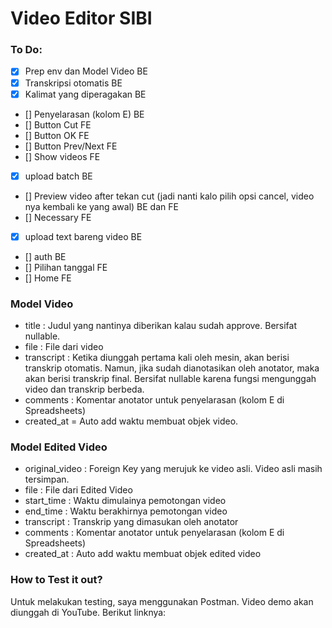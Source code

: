 # Video Editor SIBI

### To Do:
- [x] Prep env dan Model Video BE
- [x] Transkripsi otomatis BE
- [x] Kalimat yang diperagakan BE
- [] Penyelarasan (kolom E) BE
- [] Button Cut FE
- [] Button OK FE
- [] Button Prev/Next FE
- [] Show videos FE
- [x] upload batch BE
- [] Preview video after tekan cut (jadi nanti kalo pilih opsi cancel, video nya kembali ke yang awal) BE dan FE
- [] Necessary FE
- [x] upload text bareng video BE
- [] auth BE
- [] Pilihan tanggal FE
- [] Home FE

### Model Video
- title : Judul yang nantinya diberikan kalau sudah approve. Bersifat nullable.
- file : File dari video
- transcript : Ketika diunggah pertama kali oleh mesin, akan berisi transkrip otomatis. Namun, jika sudah dianotasikan oleh anotator, maka akan berisi transkrip final. Bersifat nullable karena fungsi mengunggah video dan transkrip berbeda.
- comments : Komentar anotator untuk penyelarasan (kolom E di Spreadsheets)
- created_at = Auto add waktu membuat objek video.

### Model Edited Video
- original_video : Foreign Key yang merujuk ke video asli. Video asli masih tersimpan.
- file : File dari Edited Video
- start_time : Waktu dimulainya pemotongan video
- end_time : Waktu berakhirnya pemotongan video
- transcript : Transkrip yang dimasukan oleh anotator
- comments : Komentar anotator untuk penyelarasan (kolom E di Spreadsheets)
- created_at : Auto add waktu membuat objek edited video

### How to Test it out?
Untuk melakukan testing, saya menggunakan Postman. Video demo akan diunggah di YouTube. Berikut linknya: